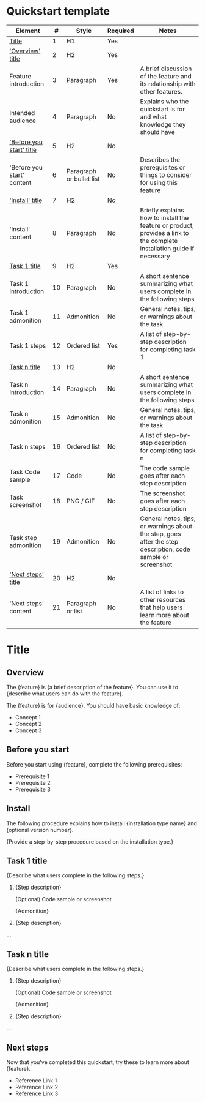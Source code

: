 # Quickstart template

| Element   | #        | Style   | Required | Notes |
|----------|-------------|------------|----------|-------|
| [Title](#title)    | 1   | H1   | Yes     |       |
| ['Overview' title](#overview)     | 2    | H2     | Yes       |     |
| Feature introduction  | 3 | Paragraph | Yes      | A brief discussion of the feature and its relationship with other features. |
| Intended audience  | 4 | Paragraph | No     |  Explains who the quickstart is for and what knowledge they should have |
| ['Before you start' title](#before-you-start)   | 5 | H2 | No     |      |
| 'Before you start' content  | 6 | Paragraph or bullet list | No     | Describes the prerequisites or things to consider for using this feature|
| ['Install' title](#install)  | 7 | H2 | No     |  |
| 'Install' content  | 8 | Paragraph | No     | Briefly explains how to install the feature or product, provides a link to the complete installation guide if necessary |
| [Task 1 title](#task-1-title) | 9 | H2 | Yes     |  |
| Task 1 introduction | 10 | Paragraph | No     | A short sentence summarizing what users complete in the following steps |
| Task 1 admonition | 11 | Admonition | No     | General notes, tips, or warnings about the task |
| Task 1 steps | 12 | Ordered list | Yes     | A list of step-by-step description for completing task 1 |
| [Task n title](#task-n-title) | 13 | H2 | No     |  |
| Task n introduction | 14 | Paragraph | No     | A short sentence summarizing what users complete in the following steps |
| Task n admonition | 15 | Admonition | No     | General notes, tips, or warnings about the task |
| Task n steps | 16 | Ordered list | No     | A list of step-by-step description for completing task n |
| Task Code sample | 17 | Code | No     | The code sample goes after each step description |
| Task screenshot | 18 | PNG / GIF | No     | The screenshot goes after each step description |
| Task step admonition | 19 | Admonition | No     | General notes, tips, or warnings about the step, goes after the step description, code sample or screenshot |
| ['Next steps' title](#next-steps) | 20 | H2 | No     |  |
| 'Next steps' content | 21 | Paragraph or list | No     | A list of links to other resources that help users learn more about the feature |

# Title

## Overview

The {feature} is {a brief description of the feature}. You can use it to {describe what users can do with the feature}. 

The {feature} is for {audience}. You should have basic knowledge of:

* Concept 1
* Concept 2
* Concept 3

## Before you start

Before you start using {feature}, complete the following prerequisites:

* Prerequisite 1
* Prerequisite 2
* Prerequisite 3

## Install

The following procedure explains how to install {installation type name} and {optional version number}.

{Provide a step-by-step procedure based on the installation type.}

## Task 1 title

{Describe what users complete in the following steps.}

1. {Step description}

   (Optional) Code sample or screenshot

   {Admonition}

2. {Step description}

...

## Task n title

{Describe what users complete in the following steps.}

1. {Step description}
   
   (Optional) Code sample or screenshot

    {Admonition}

2. {Step description}

...

## Next steps

Now that you've completed this quickstart, try these to learn more about {feature}.

* Reference Link 1
* Reference Link 2
* Reference Link 3
